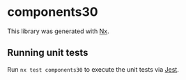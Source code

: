 # components30

This library was generated with [Nx](https://nx.dev).

## Running unit tests

Run `nx test components30` to execute the unit tests via [Jest](https://jestjs.io).
